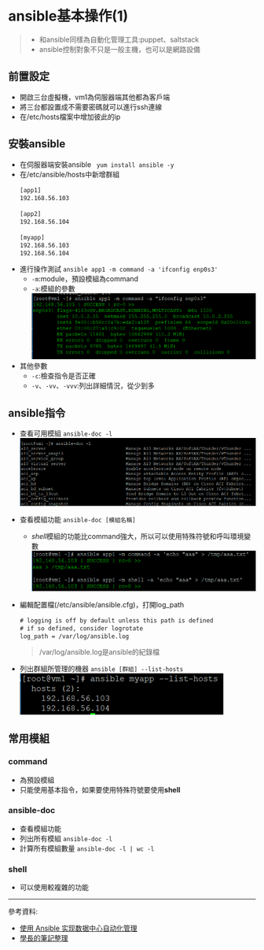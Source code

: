 # ansible基本操作(1)
> * 和ansible同樣為自動化管理工具:puppet、saltstack
> * ansible控制對象不只是一般主機，也可以是網路設備

## 前置設定
* 開啟三台虛擬機，vm1為伺服器端其他都為客戶端
* 將三台都設置成不需要密碼就可以進行ssh連線
* 在/etc/hosts檔案中增加彼此的ip
## 安裝ansible
* 在伺服器端安裝ansible
    ` yum install ansible -y`
* 在/etc/ansible/hosts中新增群組
    ```
    [app1]
    192.168.56.103

    [app2]
    192.168.56.104

    [myapp]
    192.168.56.103 
    192.168.56.104
    ```
* 進行操作測試
    `ansible app1 -m command -a 'ifconfig enp0s3'`
    * `-m`:module，預設模組為command
    * `-a`:模組的參數
    ![0422-02](./20200422/0422-02.png)
* 其他參數
    * `-c`:檢查指令是否正確
    * `-v`、`-vv`、`-vvv`:列出詳細情況，從少到多
## ansible指令
* 查看可用模組
    `ansible-doc -l`
    ![0422-03](./20200422/0422-03.png)
* 查看模組功能
    `ansible-doc [模組名稱]`

    * *shell*模組的功能比command強大，所以可以使用特殊符號和呼叫環境變數
    ![0422-01](./20200422/0422-01.png)
* 編輯配置檔(/etc/ansible/ansible.cfg)，打開log_path
    ```
    # logging is off by default unless this path is defined
    # if so defined, consider logrotate
    log_path = /var/log/ansible.log
    ```
    > /var/log/ansible.log是ansible的紀錄檔
* 列出群組所管理的機器
    `ansible [群組] --list-hosts`
    ![0422-04](./20200422/0422-04.png)
## 常用模組

### command
* 為預設模組
* 只能使用基本指令，如果要使用特殊符號要使用**shell**
### ansible-doc
* 查看模組功能
* 列出所有模組
    `ansible-doc -l`
* 計算所有模組數量
    `ansible-doc -l | wc -l`
### shell
* 可以使用較複雜的功能
---
參考資料:
* [使用 Ansible 实现数据中心自动化管理](https://www.ibm.com/developerworks/cn/opensource/os-using-ansible-for-data-center-it-automation/index.html)
* [學長的筆記整理](https://github.com/istar0me/linux-note/blob/107-2/Ansible.md#ansible-%E7%B4%80%E9%8C%84%E6%AA%94)
